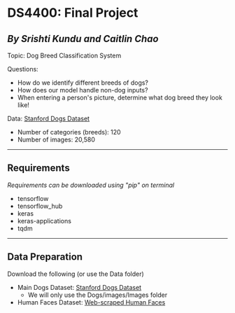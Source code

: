 # DS4400: Final Project 
*By Srishti Kundu and Caitlin Chao*
---
Topic: Dog Breed Classification System 

Questions:
- How do we identify different breeds of dogs? 
- How does our model handle non-dog inputs? 
- When entering a person's picture, determine what dog breed they look like!

Data: [Stanford Dogs Dataset](https://www.kaggle.com/datasets/jessicali9530/stanford-dogs-dataset)
- Number of categories (breeds): 120
- Number of images: 20,580

---
## Requirements 
*Requirements can be downloaded using "pip" on terminal*
- tensorflow 
- tensorflow_hub
- keras
- keras-applications
- tqdm
---
## Data Preparation 
Download the following (or use the Data folder)
- Main Dogs Dataset: [Stanford Dogs Dataset](https://www.kaggle.com/datasets/jessicali9530/stanford-dogs-dataset)
  - We will only use the Dogs/images/Images folder 
- Human Faces Dataset: [Web-scraped Human Faces](https://www.kaggle.com/datasets/ashwingupta3012/human-faces)
